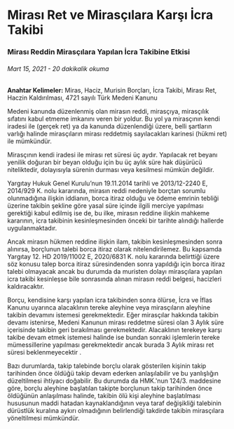<BlogMetaDecorator folder="generic" image="generic.png" imageAlt="image alt" description="Mirası Reddin Mirasçılara Yapılan İcra Takibine Etkisi" title="UnverLegal - Mirasçılara Yapılan İcra Takibi" />

# Mirası Ret ve Mirasçılara Karşı İcra Takibi

### Mirası Reddin Mirasçılara Yapılan İcra Takibine Etkisi

###### Mart 15, 2021 - 20 dakikalik okuma

**Anahtar Kelimeler:** Miras, Haciz, Murisin Borçları, İcra Takibi, Mirası Ret, Haczin Kaldırılması, 4721 sayılı Türk Medeni Kanunu

Medeni kanunda düzenlenmiş olan mirasın reddi, mirasçıya, mirasçılık sıfatını kabul etmeme imkanını veren bir yoldur. Bu yol ya mirasçının kendi iradesi ile (gerçek ret) ya da kanunda düzenlendiği üzere, belli şartların varlığı halinde mirasçıların mirası reddetmiş sayılacakları karinesi (hükmi ret) ile mümkündür. 

Mirasçının kendi iradesi ile mirası ret süresi üç aydır. Yapılacak ret beyanı yenilik doğuran bir beyan olduğu için bu üç aylık süre hak düşürücü niteliktedir, dolayısıyla sürenin durması veya kesilmesi mümkün değildir. 

Yargıtay Hukuk Genel Kurulu’nun 19.11.2014 tarihli ve 2013/12-2240 E, 2014/929 K. nolu kararında, mirasın reddi nedeniyle borçtan sorumlu olunmadığına ilişkin iddianın, borca itiraz olduğu ve ödeme emrinin tebliği üzerine takibin şekline göre yasal süre içinde ilgili merciye yapılması gerektiği kabul edilmiş ise de, bu ilke, mirasın reddine ilişkin mahkeme kararının, icra takibinin kesinleşmesinden önceki bir tarihte alındığı hallerde uygulanmaktadır.

Ancak mirasın hükmen reddine ilişkin ilam, takibin kesinleşmesinden sonra alınırsa, borçlunun talebi borca itiraz olarak nitelendirilemez. Bu kapsamda Yargıtay 12. HD 2019/11002 E, 2020/6831 K. nolu kararında belirttiği üzere söz konusu talep borca itiraz süresindenden sonra yapıldığı için borca itiraz talebi olmayacak ancak bu durumda da muristen dolayı mirasçılara yapılan icra takibi kesinleşse bile sonrasında alınan mirasın reddi belgesi, hacizleri kaldıracaktır.

Borçu, kendisine karşı yapılan icra takibinden sonra ölürse, İcra ve İflas Kanunu uyarınca alacaklının tereke aleyhine veya mirasçıların aleyhine takibin devamını istemesi gerekmektedir. Eğer mirasçılar hakkında takibin devamı istenirse, Medeni Kanunun mirası reddetme süresi olan 3 Aylık süre içerisinde takibin geri bırakılması gerekmektedir. Alacaklının terekeye karşı takibe devam etmek istemesi halinde ise bundan sonraki işlemlerin tereke mümessillerine yapılması gerekmektedir ancak burada 3 Aylık mirası ret süresi beklenmeyecektir . 

Bazı durumlarda, takip talebinde borçlu olarak gösterilen kişinin takip tarihinden önce öldüğü takip devam ederken anlaşılabilir ve bu yanlışlığın düzeltilmesi ihtiyacı doğabilir. Bu durumda da HMK.'nun 124/3. maddesine göre, borçlu aleyhine başlatılan takipte borçlunun takip tarihinden önce öldüğünün anlaşılması halinde, takibin ölü kişi aleyhine başlatılması hususunun maddi hatadan kaynaklandığının veya taraf değişikliği talebinin dürüstlük kuralına aykırı olmadığının belirlendiği takdirde takibin mirasçılara yöneltilmesi mümkündür.
